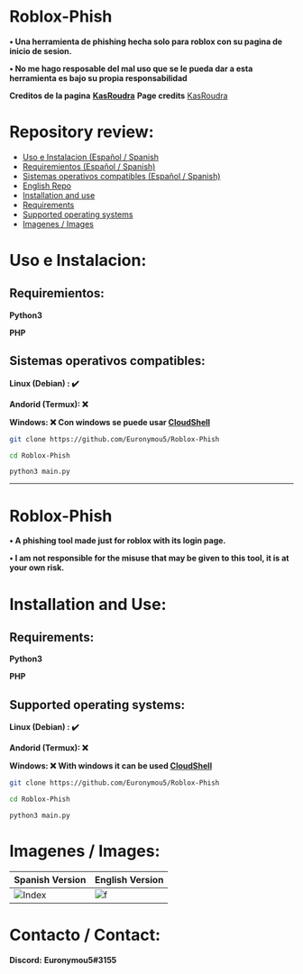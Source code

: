 # Roblox-Phish

**• Una herramienta de phishing hecha solo para roblox con su pagina de inicio de sesion.**

**• No me hago resposable del mal uso que se le pueda dar a esta herramienta es bajo su propia responsabilidad**

**Creditos de la pagina** **[KasRoudra](https://github.com/KasRoudra)**
**Page credits** [KasRoudra](https://github.com/KasRoudra)

# Repository review:
- [Uso e Instalacion (Español / Spanish](https://github.com/Euronymou5/Roblox-Phish/blob/main/README.md#uso-e-instalacion)
- [Requiremientos (Español / Spanish)](https://github.com/Euronymou5/Roblox-Phish#requiremientos)
- [Sistemas operativos compatibles (Español / Spanish)](https://github.com/Euronymou5/Roblox-Phish#sistemas-operativos-compatibles)
- [English Repo](https://github.com/Euronymou5/Roblox-Phish#roblox-phish-1)
- [Installation and use](https://github.com/Euronymou5/Roblox-Phish#installation-and-use)
- [Requirements](https://github.com/Euronymou5/Roblox-Phish#requirements)
- [Supported operating systems](https://github.com/Euronymou5/Roblox-Phish#supported-operating-systems)
- [Imagenes / Images](https://github.com/Euronymou5/Roblox-Phish#imagenes--images)


# Uso e Instalacion:

## Requiremientos:

  **Python3**
  
  **PHP**

## Sistemas operativos compatibles:
   **Linux (Debian) : ✔️**
   
   **Andorid (Termux): ❌**
   
   **Windows: ❌** **Con windows se puede usar [CloudShell](https://cloud.google.com/shell?hl=es)**

```bash
git clone https://github.com/Euronymou5/Roblox-Phish
```
```bash
cd Roblox-Phish
```
```
python3 main.py
```

--------

# Roblox-Phish

**• A phishing tool made just for roblox with its login page.**

**• I am not responsible for the misuse that may be given to this tool, it is at your own risk.**

# Installation and Use:

## Requirements:

  **Python3**
  
  **PHP**
  
## Supported operating systems:
   **Linux (Debian) : ✔️**
   
   **Andorid (Termux): ❌**
   
   **Windows: ❌** **With windows it can be used [CloudShell](https://cloud.google.com/shell?hl=es)**
   
```bash
git clone https://github.com/Euronymou5/Roblox-Phish
```
```bash
cd Roblox-Phish
```
```
python3 main.py
```

# Imagenes / Images:

| Spanish Version | English Version |	
| -------------- | ---------------------- |   
|![Index](https://media.discordapp.net/attachments/797338700596904018/1049115047294672936/image.png?width=881&height=431)|![f](https://media.discordapp.net/attachments/995599976463859713/1049440632399204442/image.png?width=874&height=431)


# Contacto / Contact:

**Discord:** **Euronymou5#3155**
